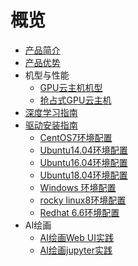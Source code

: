 # 概览


* [产品简介](/gpu/introduction)
* [产品优势](/gpu/advantage)
* 机型与性能
    * [GPU云主机机型](/gpu/type)
    * [抢占式GPU云主机](/gpu/Spotinstance_gpu)
* [深度学习指南](/gpu/practice)
* [驱动安装指南](/gpu/operation/index)
    * [CentOS7环境配置](/gpu/operation/centos7_cuda)
    * [Ubuntu14.04环境配置](/gpu/operation/ubuntu14_cuda)
    * [Ubuntu16.04环境配置](/gpu/operation/ubuntu16_cuda)
    * [Ubuntu18.04环境配置](/gpu/operation/ubuntu18_cuda)
    * [Windows 环境配置](/gpu/operation/Windows_cuda)
    * [rocky linux8环境配置](/gpu/operation/RockyLinux8_cuda)
    * [Redhat 6.6环境配置](/gpu/operation/redhat6.6_cuda)
*  AI绘画
    * [AI绘画Web UI实践](/gpu/practice/stable_diffusion_webui)
    * [AI绘画jupyter实践](/gpu/practice/stable_diffusion)

    

